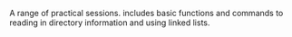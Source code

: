 A range of practical sessions.
includes basic functions and commands to reading in directory information and using linked lists.
